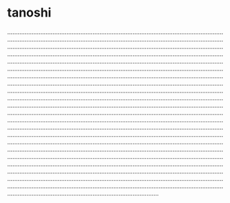 # tanoshi
...............................................................................................................................................................................................................................................................................................................................................................................................................................................................................................................................................................................................................................................................................................................................................................................................................................................................................................................................................................................................................................................................................................................................................................................................................................................................................................................................................................................................................................................................................................................................................................................................................................................................................................................................................................................................................................................................................................................................................................................................................................................................................................................................................................................................................................................................................................................................................................................................................................................................................................................................................................................................................................................................................................................................................................................................................................................................................................................................